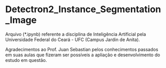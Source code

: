 # Detectron2_Instance_Segmentation_Image

Arquivo (*.ipynb) referente a disciplina de Inteligência Artificial pela Universidade Federal do Ceará - UFC (Campus Jardin de Anita).

Agradecimentos ao Prof. Juan Sebastian pelos conhecimentos passados em suas aulas que fizeram ser possíveis a apliação e desenvolvimento do estudo em questão.
